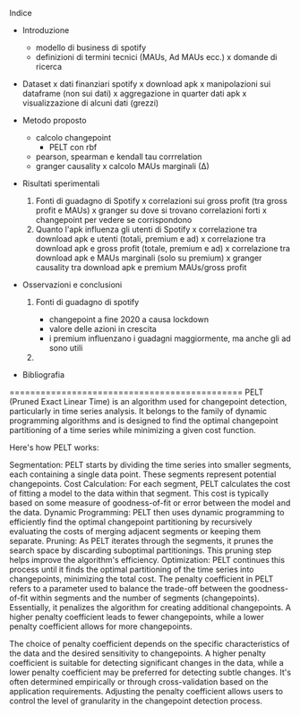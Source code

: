 Indice 

* Introduzione 
    - modello di business di spotify 
    - definizioni di termini tecnici (MAUs, Ad MAUs ecc.)
    x domande di ricerca 

* Dataset 
    x dati finanziari spotify
    x download apk
    x manipolazioni sui dataframe (non sui dati)
    x aggregazione in quarter dati apk
    x visualizzazione di alcuni dati (grezzi)

* Metodo proposto
    - calcolo changepoint
        - PELT con rbf 
    - pearson, spearman e kendall tau corrrelation
    - granger causality
    x calcolo MAUs marginali (∆)

<!-- * Risultati sperimentali
    x calcolo changepoint
        x PELT con rbf
    x pearson, spearman e kendall tau corrrelation
    - granger causality -->

* Risultati sperimentali 
    1) Fonti di guadagno di Spotify
        x correlazioni sui gross profit (tra gross profit e MAUs) 
        x granger su dove si trovano correlazioni forti
        x changepoint per vedere se corrispondono 
    2) Quanto l'apk influenza gli utenti di Spotify
        x correlazione tra download apk e utenti (totali, premium e ad)
        x correlazione tra download apk e gross profit (totale, premium e ad)
        x correlazione tra download apk e MAUs marginali (solo su premium)
        x granger causality tra download apk e premium MAUs/gross profit

* Osservazioni e conclusioni
    1) Fonti di guadagno di spotify
        - changepoint a fine 2020 a causa lockdown 
        - valore delle azioni in crescita 
        - i premium influenzano i guadagni maggiormente, ma anche gli ad sono utili
    
    2) 
* Bibliografia


=============================================
PELT (Pruned Exact Linear Time) is an algorithm used for changepoint detection, particularly in time series analysis. It belongs to the family of dynamic programming algorithms and is designed to find the optimal changepoint partitioning of a time series while minimizing a given cost function.

Here's how PELT works:

Segmentation: PELT starts by dividing the time series into smaller segments, each containing a single data point. These segments represent potential changepoints.
Cost Calculation: For each segment, PELT calculates the cost of fitting a model to the data within that segment. This cost is typically based on some measure of goodness-of-fit or error between the model and the data.
Dynamic Programming: PELT then uses dynamic programming to efficiently find the optimal changepoint partitioning by recursively evaluating the costs of merging adjacent segments or keeping them separate.
Pruning: As PELT iterates through the segments, it prunes the search space by discarding suboptimal partitionings. This pruning step helps improve the algorithm's efficiency.
Optimization: PELT continues this process until it finds the optimal partitioning of the time series into changepoints, minimizing the total cost.
The penalty coefficient in PELT refers to a parameter used to balance the trade-off between the goodness-of-fit within segments and the number of segments (changepoints). Essentially, it penalizes the algorithm for creating additional changepoints. A higher penalty coefficient leads to fewer changepoints, while a lower penalty coefficient allows for more changepoints.

The choice of penalty coefficient depends on the specific characteristics of the data and the desired sensitivity to changepoints. A higher penalty coefficient is suitable for detecting significant changes in the data, while a lower penalty coefficient may be preferred for detecting subtle changes. It's often determined empirically or through cross-validation based on the application requirements. Adjusting the penalty coefficient allows users to control the level of granularity in the changepoint detection process.